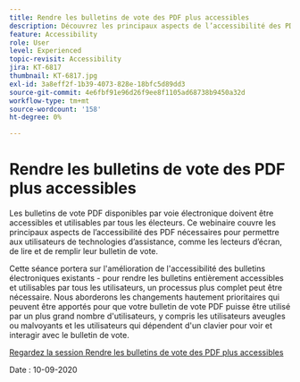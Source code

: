 ```yaml
---
title: Rendre les bulletins de vote des PDF plus accessibles
description: Découvrez les principaux aspects de l’accessibilité des PDF nécessaires pour permettre aux utilisateurs de technologies d’assistance, telles que les lecteurs d’écran, de lire et de compléter leurs bulletins de vote
feature: Accessibility
role: User
level: Experienced
topic-revisit: Accessibility
jira: KT-6817
thumbnail: KT-6817.jpg
exl-id: 3a8eff2f-1b39-4073-828e-18bfc5d89dd3
source-git-commit: 4e6fbf91e96d26f9ee8f1105ad68738b9450a32d
workflow-type: tm+mt
source-wordcount: '158'
ht-degree: 0%

---
```


# Rendre les bulletins de vote des PDF plus accessibles

Les bulletins de vote PDF disponibles par voie électronique doivent être accessibles et utilisables par tous les électeurs. Ce webinaire couvre les principaux aspects de l’accessibilité des PDF nécessaires pour permettre aux utilisateurs de technologies d’assistance, comme les lecteurs d’écran, de lire et de remplir leur bulletin de vote.

Cette séance portera sur l&#39;amélioration de l&#39;accessibilité des bulletins électroniques existants - pour rendre les bulletins entièrement accessibles et utilisables par tous les utilisateurs, un processus plus complet peut être nécessaire. Nous aborderons les changements hautement prioritaires qui peuvent être apportés pour que votre bulletin de vote PDF puisse être utilisé par un plus grand nombre d&#39;utilisateurs, y compris les utilisateurs aveugles ou malvoyants et les utilisateurs qui dépendent d&#39;un clavier pour voir et interagir avec le bulletin de vote.

[Regardez la session Rendre les bulletins de vote des PDF plus accessibles](https://event.on24.com/wcc/r/2620020/599427B9BC7DA6BB34A4D46EB0EB1F63)

Date : 10-09-2020